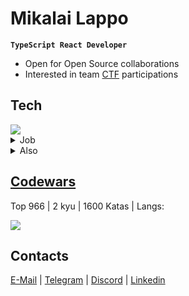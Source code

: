 # Mikalai Lappo 

**`TypeScript React Developer`**

- Open for Open Source collaborations
- Interested in team <a href="https://ctftime.org/team/252084" target="_blank">CTF</a> participations

## Tech

<img src="https://skillicons.dev/icons?i=ts" />

<details>
  <summary>Job</summary>

  - React, Next.js, Redux-toolkit, Apollo, Figma, TailwindCSS, SCSS
  
  - Express.js, Nest.js, RestAPI, GraphQL, Prisma, PostgreSQL, MongoDB, Jest
    
  - Linux, Nginx, Git(lab|hub) CI, Docker
</details>


<details>
  <summary>Also</summary>
  
  - I rewrite old niche websites in T3-Stack (soon to be listed)
  
  - Sometimes, I'm into goofy awkward gamedev, mostly using Phaser

  - Programming languages I'm also practicing: Python, Golang, Java, Scala, Haskell

</details>

## <a href="https://codewars.com/users/MikalaiLappo" target="_blank">Codewars</a>
Top 966 | 2 kyu | 1600 Katas | Langs:

<img src="https://skillicons.dev/icons?i=javascript,haskell,python,postgres" />

## Contacts

<a href="mailto:mikalailappo@yandex.by" target="_blank">E-Mail</a> | <a href="https://t.me/MikalaiLappo" target="_blank">Telegram</a> | <a href="https://discord.com/users/1121401379349610556" target="_blank">Discord</a> | <a href="https://www.linkedin.com/in/mikalailappo/" target="_blank">Linkedin</a>
